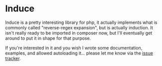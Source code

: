 # Induce

Induce is a pretty interesting library for php, it actually implements what is
commonly called "reverse-regex expansion", but is actually induction. It isn't
really ready to be imported in composer now, but I'll eventually get around to
put it in shape for that purpose.

If you're interested in it and you wish I wrote some documentation, examples, and
allowed autoloading it... please let me know via the [issue tracker][issues].

[issues]: https://github.com/zingus/induce/issues
